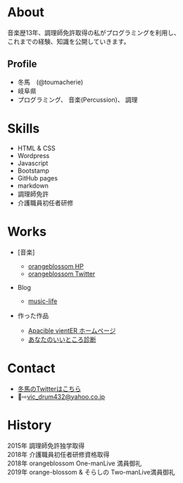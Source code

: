 # About
音楽歴13年、調理師免許取得の私がプログラミングを利用し、  
これまでの経験、知識を公開していきます。


## Profile
- 冬馬　(@toumacherie)
- 岐阜県
- プログラミング、 音楽(Percussion)、  調理

# Skills
- HTML & CSS
- Wordpress
- Javascript
- Bootstamp
- GitHub pages
- markdown
- 調理師免許
- 介護職員初任者研修

# Works
- [音楽] 
  - [orangeblossom HP](https://orangeblossom3.amebaownd.com/)  
  - [orangeblossom Twitter](https://twitter.com/OB8Ensemble)  
  
- Blog 
  - [music-life](https://music-life1.com)  
    
- 作った作品  
  - [Apacible vientER ホームページ](https://apavierinfo.wixsite.com/apacible-vienter)
  - [あなたのいいところ診断](https://touma-cherie.github.io/assessment/assessment.html)


# Contact
- [冬馬のTwitterはこちら](https://twitter.com/)
- 📨⇨vic_drum432@yahoo.co.jp

# History 
2015年 調理師免許独学取得  
2018年 介護職員初任者研修資格取得  
2018年 orangeblossom One-manLive 満員御礼  
2019年 orange-blossom & そらしの Two-manLive満員御礼
